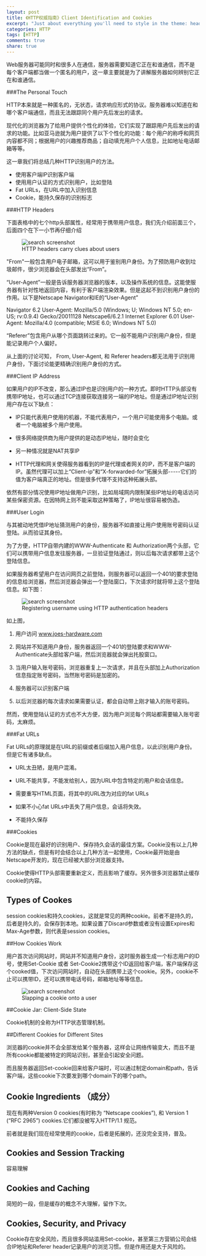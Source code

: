 ```yaml
---
layout: post
title: 《HTTP权威指南》Client Identification and Cookies
excerpt: "Just about everything you'll need to style in the theme: headings, paragraphs, blockquotes, tables, code blocks, and more."
categories: HTTP
tags: [HTTP]
comments: true
share: true
---
```


Web服务器可能同时和很多人在通信，服务器需要知道它正在和谁通信，而不是每个客户端都当做一个匿名的用户，这一章主要就是为了讲解服务器如何辨别它正在和谁通信。


###The Personal Touch

HTTP本来就是一种匿名的，无状态，请求响应形式的协议。服务器难以知道在和哪个客户端通信，而且无法跟踪同个用户先后发出的请求。

现代化的浏览器为了给用户提供个性化的体验，它们实现了跟踪用户先后发出的请求的功能。比如亚马逊就为用户提供了以下个性化的功能：每个用户的称呼和网页内容都不同；根据用户的兴趣推荐商品；自动填充用户个人信息，比如地址电话邮箱等等。

这一章我们将总结几种HTTP识别用户的方法。

+ 使用客户端IP识别客户端
+ 使用用户认证的方式识别用户，比如登陆
+ Fat URLs，在URL中加入识别信息
+ Cookie，能持久保存的识别标志



###HTTP Headers

下面表格中的七个http头部属性，经常用于携带用户信息，我们先介绍前面三个，后面四个在下一小节再仔细介绍

<figure>
  <img src="{{ site.url }}/images/chapter11-image1.jpg" alt="search screenshot">
  <figcaption> HTTP headers carry clues about users</figcaption>
</figure>


"From"一般包含用户电子邮箱，这可以用于鉴别用户身份。为了预防用户收到垃圾邮件，很少浏览器会在头部发出“From”。


“User-Agent”一般是告诉服务器浏览器的版本，以及操作系统的信息。这能使服务器有针对性地返回内容，有利于客户端渲染效果。但是这起不到识别用户身份的作用。以下是Netscape Navigator和IE的“User-Agent”

Navigator 6.2
User-Agent: Mozilla/5.0 (Windows; U; Windows NT 5.0; en-US; rv:0.9.4) Gecko/20011128
  Netscape6/6.2.1
Internet Explorer 6.01
User-Agent: Mozilla/4.0 (compatible; MSIE 6.0; Windows NT 5.0)


“Referer”包含用户从哪个页面跳转过来的。它一般不能用户识别用户身份，但是能记录用户个人偏好。

从上面的讨论可知， From, User-Agent, 和 Referer headers都无法用于识别用户身份，下面讨论能更精确识别用户身份的方式。



###Client IP Address

如果用户的IP不改变，那么通过IP也是识别用户的一种方式。即时HTTP头部没有携带IP地址，也可以通过TCP连接获取连接另一端的IP地址。但是通过IP地址识别用户存在以下缺点：

+ IP只能代表用户使用的机器，不能代表用户，一个用户可能使用多个电脑。或者一个电脑被多个用户使用。

+ 很多网络提供商为用户提供的是动态IP地址，随时会变化

+ 另一种情况就是NAT共享IP

+ HTTP代理和网关使得服务器看到的IP是代理或者网关的IP，而不是客户端的IP。虽然代理可以加上“Client-ip”和“X-forwarded-for”拓展头部-----它们的值为客户端真正的地址。但是很多代理不支持这种拓展头部。


依然有部分情况使用IP地址做用户识别，比如局域网内限制某些IP地址的电话访问某些保密资源。在因特网上则不能采取这种策略了，IP地址很容易被伪造。




###User Login


与其被动地凭借IP地址猜测用户的身份，服务器不如直接让用户使用账号密码认证登陆。从而验证其身份。

为了方便，HTTP自带内建的WWW-Authenticate 和 Authorization两个头部，它们可以携带用户信息发往服务器，一旦验证登陆通过，则以后每次请求都带上这个登陆信息。


如果服务器希望用户在访问网页之前登陆，则服务器可以返回一个401的要求登陆的信息给浏览器，然后浏览器会弹出一个登陆窗口，下次请求时就将带上这个登陆信息。如下图：


<figure>
  <img src="{{ site.url }}/images/chapter11image02.jpg" alt="search screenshot">
  <figcaption> Registering username using HTTP authentication headers</figcaption>
</figure>

如上图，

1. 用户访问 www.joes-hardware.com

2. 网站并不知道用户身份，服务器返回一个401的登陆要求和WWW-Authenticate头部给客户端，然后浏览器就会弹出扥股窗口。

3. 当用户输入账号密码，浏览器重复上一次请求，并且在头部加上Authorization信息指定账号密码，当然账号密码是加密的。

4. 服务器可以识别客户端

5. 以后浏览器的每次请求如果需要认证，都会自动带上刚才输入的账号密码。


然而，使用登陆认证的方式也不大方便，因为用户浏览每个网站都需要输入账号密码，太麻烦。


###Fat URLs

Fat URLs的原理就是在URL的前缀或者后缀加入用户信息，以此识别用户身份。但是它有诸多缺点。

+ URL太丑陋，是用户混淆。

+ URL不能共享，不能发给别人，因为URL中包含特定的用户和会话信息。

+ 需要重写HTML页面，将其中的URL改为对应的fat URLs

+ 如果不小心fat URLs中丢失了用户信息，会话将失效。

+ 不能持久保存


###Cookies

Cookie是现在最好的识别用户、保存持久会话的最佳方案。Cookie没有以上几种方法的缺点，但是有时会结合以上几种方法一起使用，Cookie最开始是由Netscape开发的，现在已经被大部分浏览器支持。

Cookie使得HTTP头部需要重新定义，而且影响了缓存。另外很多浏览器禁止缓存cookie的内容。


## Types of Cookes

session cookies和持久cookies，这就是常见的两种cookie。前者不是持久的，后者是持久的，会保存到本地。如果设置了Discard参数或者没有设置Expires和Max-Age参数，则代表是session cookies。

##How Cookies Work

用户首次访问网站时，网站并不知道用户身份，这时服务器生成一个标志用户的ID号，使用Set-Cookie 或者 Set-Cookie2携带这个ID返回给客户端，客户端保存这个cooked值，下次访问网站时，自动在头部携带上这个cookie。另外，cookie不止可以携带ID，还可以携带电话号码，邮箱地址等等信息。



<figure>
  <img src="{{ site.url }}/images/chapter11image03.jpg" alt="search screenshot">
  <figcaption> Slapping a cookie onto a user</figcaption>
</figure>


##Cookie Jar: Client-Side State

Cookie机制的全称为HTTP状态管理机制。


##Different Cookies for Different Sites

浏览器的cookie并不会全部发给某个服务器，这样会让网络传输变大，而且不是所有cookie都能被特定的网站识别，甚至会引起安全问题。

而且服务器返回Set-cookie回来给客户端时，可以通过制定domain和path，告诉客户端，这些cookie下次要发到哪个domain下的哪个path。


## Cookie Ingredients （成分）

现在有两种Version 0 cookies(有时称为 “Netscape cookies”), 和 Version 1 (“RFC 2965”) cookies.它们都没被写入HTTP/1.1 规范。

前者就是我们现在经常使用的cookie，后者是拓展的，还没完全支持，普及。


## Cookies and Session Tracking

容易理解

## Cookies and Caching

简短的一段，但是缓存的概念不大理解，留作下次。


## Cookies, Security, and Privacy

Cookie存在安全风险，而且很多网站滥用Set-cookie，甚至第三方营销公司会结合IP地址和Referer header记录用户的浏览习惯。但是作用还是大于风险的。


